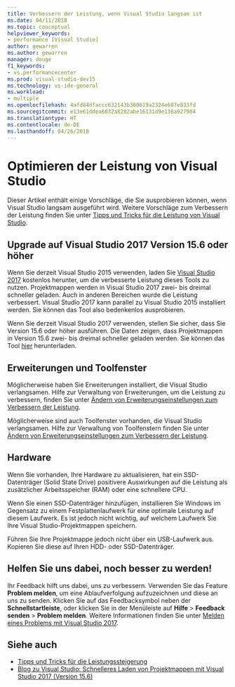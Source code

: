 ```yaml
---
title: Verbessern der Leistung, wenn Visual Studio langsam ist
ms.date: 04/11/2018
ms.topic: conceptual
helpviewer_keywords:
- performance [Visual Studio]
author: gewarren
ms.author: gewarren
manager: douge
f1_keywords:
- vs.performancecenter
ms.prod: visual-studio-dev15
ms.technology: vs-ide-general
ms.workload:
- multiple
ms.openlocfilehash: 4afd84dfaccc632143b380619a2324e607e833fd
ms.sourcegitcommit: e13e61ddea6032a8282abe16131d9e136a927984
ms.translationtype: HT
ms.contentlocale: de-DE
ms.lasthandoff: 04/26/2018
---
```

# <a name="optimize-visual-studio-performance"></a>Optimieren der Leistung von Visual Studio

Dieser Artikel enthält einige Vorschläge, die Sie ausprobieren können, wenn Visual Studio langsam ausgeführt wird. Weitere Vorschläge zum Verbessern der Leistung finden Sie unter [Tipps und Tricks für die Leistung von Visual Studio](../ide/visual-studio-performance-tips-and-tricks.md).

## <a name="upgrade-to-visual-studio-2017-version-156-or-later"></a>Upgrade auf Visual Studio 2017 Version 15.6 oder höher

Wenn Sie derzeit Visual Studio 2015 verwenden, laden Sie [Visual Studio 2017](https://aka.ms/vsdownload?utm_source=mscom&utm_campaign=msdocs) kostenlos herunter, um die verbesserte Leistung dieses Tools zu nutzen. Projektmappen werden in Visual Studio 2017 zwei- bis dreimal schneller geladen. Auch in anderen Bereichen wurde die Leistung verbessert. Visual Studio 2017 kann parallel zu Visual Studio 2015 installiert werden. Sie können das Tool also bedenkenlos ausprobieren.

Wenn Sie derzeit Visual Studio 2017 verwenden, stellen Sie sicher, dass Sie Version 15.6 oder höher ausführen. Die Daten zeigen, dass Projektmappen in Version 15.6 zwei- bis dreimal schneller geladen werden. Sie können das Tool [hier](https://aka.ms/vsdownload?utm_source=mscom&utm_campaign=msdocs) herunterladen.

## <a name="extensions-and-tool-windows"></a>Erweiterungen und Toolfenster

Möglicherweise haben Sie Erweiterungen installiert, die Visual Studio verlangsamen. Hilfe zur Verwaltung von Erweiterungen, um die Leistung zu verbessern, finden Sie unter [Ändern von Erweiterungseinstellungen zum Verbessern der Leistung](../ide/optimize-visual-studio-startup-time.md#extensions).

Möglicherweise sind auch Toolfenster vorhanden, die Visual Studio verlangsamen. Hilfe zur Verwaltung von Toolfenstern finden Sie unter [Ändern von Erweiterungseinstellungen zum Verbessern der Leistung](../ide/optimize-visual-studio-startup-time.md#tool-windows).

## <a name="hardware"></a>Hardware

Wenn Sie vorhanden, Ihre Hardware zu aktualisieren, hat ein SSD-Datenträger (Solid State Drive) positivere Auswirkungen auf die Leistung als zusätzlicher Arbeitsspeicher (RAM) oder eine schnellere CPU.

Wenn Sie einen SSD-Datenträger hinzufügen, installieren Sie Windows im Gegensatz zu einem Festplattenlaufwerk für eine optimale Leistung auf diesem Laufwerk. Es ist jedoch nicht wichtig, auf welchem Laufwerk Sie Ihre Visual Studio-Projektmappen speichern.

Führen Sie Ihre Projektmappe jedoch nicht über ein USB-Laufwerk aus. Kopieren Sie diese auf Ihren HDD- oder SSD-Datenträger.

## <a name="help-us-improve"></a>Helfen Sie uns dabei, noch besser zu werden!

Ihr Feedback hilft uns dabei, uns zu verbessern. Verwenden Sie das Feature **Problem melden**, um eine Ablaufverfolgung aufzuzeichnen und diese an uns zu senden. Klicken Sie auf das Feedbacksymbol neben der **Schnellstartleiste**, oder klicken Sie in der Menüleiste auf **Hilfe** > **Feedback senden** > **Problem melden**. Weitere Informationen finden Sie unter [Melden eines Problems mit Visual Studio 2017](../ide/how-to-report-a-problem-with-visual-studio-2017.md).

## <a name="see-also"></a>Siehe auch

- [Tipps und Tricks für die Leistungssteigerung](../ide/visual-studio-performance-tips-and-tricks.md)
- [Blog zu Visual Studio: Schnelleres Laden von Projektmappen mit Visual Studio 2017 (Version 15.6)](https://blogs.msdn.microsoft.com/visualstudio/2018/04/04/load-solutions-faster-with-visual-studio-2017-version-15-6/)